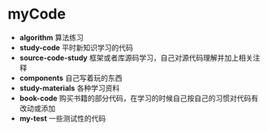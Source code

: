 # myCode

- **algorithm** 算法练习
- **study-code** 平时新知识学习的代码
- **source-code-study** 框架或者库源码学习，自己对源代码理解并加上相关注释
- **components** 自己写着玩的东西
- **study-materials** 各种学习资料
- **book-code** 购买书籍的部分代码，在学习的时候自己按自己的习惯对代码有改动或添加
- **my-test** 一些测试性的代码

